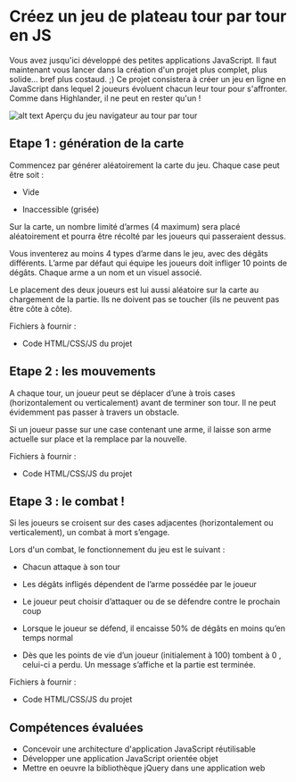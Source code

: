 # Créez un jeu de plateau tour par tour en JS

Vous avez jusqu'ici développé des petites applications JavaScript. Il faut maintenant vous lancer dans la création d'un projet plus complet, plus solide... bref plus costaud. ;)
Ce projet consistera à créer un jeu en ligne en JavaScript dans lequel 2 joueurs évoluent chacun leur tour pour s'affronter. Comme dans Highlander, il ne peut en rester qu'un !

![alt text](https://sdz-upload.s3.amazonaws.com/prod/upload/apercu15.png)
Aperçu du jeu navigateur au tour par tour

## Etape 1 : génération de la carte

Commencez par générer aléatoirement la carte du jeu. Chaque case peut être soit :

* Vide

* Inaccessible (grisée)

Sur la carte, un nombre limité d’armes (4 maximum) sera placé aléatoirement et pourra être récolté par les joueurs qui passeraient dessus.

Vous inventerez au moins 4 types d’arme dans le jeu, avec des dégâts différents. L’arme par défaut qui équipe les joueurs doit infliger 10 points de dégâts. Chaque arme a un nom et un visuel associé.

Le placement des deux joueurs est lui aussi aléatoire sur la carte au chargement de la partie. Ils ne doivent pas se toucher (ils ne peuvent pas être côte à côte).

Fichiers à fournir :

* Code HTML/CSS/JS du projet

## Etape 2 : les mouvements

A chaque tour, un joueur peut se déplacer d’une à trois cases (horizontalement ou verticalement) avant de terminer son tour. Il ne peut évidemment pas passer à travers un obstacle.

Si un joueur passe sur une case contenant une arme, il laisse son arme actuelle sur place et la remplace par la nouvelle.

Fichiers à fournir :

* Code HTML/CSS/JS du projet

## Etape 3 : le combat !

Si les joueurs se croisent sur des cases adjacentes (horizontalement ou verticalement), un combat à mort s’engage.

Lors d'un combat, le fonctionnement du jeu est le suivant :

* Chacun attaque à son tour

* Les dégâts infligés dépendent de l’arme possédée par le joueur

* Le joueur peut choisir d’attaquer ou de se défendre contre le prochain coup

* Lorsque le joueur se défend, il encaisse 50% de dégâts en moins qu’en temps normal

* Dès que les points de vie d’un joueur (initialement à 100) tombent à 0 , celui-ci a perdu. Un message s’affiche et la partie est terminée.

Fichiers à fournir :

* Code HTML/CSS/JS du projet

## Compétences évaluées

* Concevoir une architecture d'application JavaScript réutilisable
* Développer une application JavaScript orientée objet
* Mettre en oeuvre la bibliothèque jQuery dans une application web
